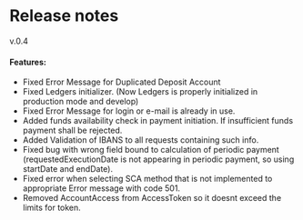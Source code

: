# Release notes
v.0.4
#### Features:
* Fixed Error Message for Duplicated Deposit Account
* Fixed Ledgers initializer. (Now Ledgers is properly initialized in production mode and develop)
* Fixed Error Message for login or e-mail is already in use.
* Added funds availability check in payment initiation. If insufficient funds payment shall be rejected.
* Added Validation of IBANS to all requests containing such info.
* Fixed bug with wrong field bound to calculation of periodic payment (requestedExecutionDate is not appearing in periodic payment, so using startDate and endDate).
* Fixed error when selecting SCA method that is not implemented to appropriate Error message with code 501.
* Removed AccountAccess from AccessToken so it doesnt exceed the limits for token.